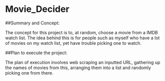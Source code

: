 # Movie_Decider


##Summary and Concept:

The concept for this project is to, at random, choose a movie from a IMDB watch list. The idea behind this is for people such as myself who have a lot of movies on my watch list, yet have trouble picking one to watch. 


##Plan to execute the project:

The plan of execution involves web scraping an inputted URL, gathering up the names of movies from this, arranging them into a list and randomly picking one from there.
